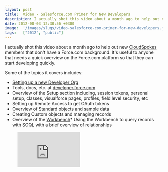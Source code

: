 ```yaml
---
layout: post
title:  Video - Salesforce.com Primer for New Developers
description: I actually shot this video about a month ago to help out new CloudSpokes  members that dont have a Force.com background. Its useful to anyone that needs a quick overview on the Force.com platform so that they can start developing quickly. Some of the topics it covers includes- * Setting up a new Developer Org * Tools, docs, etc. at developer.force.com * Overview of the Setup section including, session tokens, personal setup,  classes, visualforce pages, profiles, field level security, etc  * Set
date: 2012-08-03 12:30:56 +0300
image:  '/images/slugs/video-salesforce-com-primer-for-new-developers.jpg'
tags:   ["2012", "public"]
---
```

<p>I actually shot this video about a month ago to help out new <a href="http://www.cloudspokes.com">CloudSpokes</a> members that don't have a Force.com background. It's useful to anyone that needs a quick overview on the Force.com platform so that they can start developing quickly.</p>
<p>Some of the topics it covers includes:</p>
<ul>
<li><a href="http://developer.force.com">Setting up a new Developer Org</a></li>
<li>Tools, docs, etc. at <a href="http://developer.force.com">developer.force.com</a></li>
<li>Overview of the Setup section including, session tokens, personal setup, classes, visualforce pages, profiles, field level security, etc</li>
<li>Setting up Remote Access to get OAuth tokens</li>
<li>Overview of Standard objects and sample data</li>
<li>Creating Custom objects and managing records</li>
<li>Overview of the <a href="http://wiki.developerforce.com/page/Workbench">Workbench</a>*  Using the Workbench to query records with SOQL with a brief overview of relationships</li>
</ul>
<figure class="kg-card kg-embed-card"><iframe width="200" height="113" src="https://www.youtube.com/embed/fq2ju2ML9GM?feature=oembed" frameborder="0" allow="accelerometer; autoplay; clipboard-write; encrypted-media; gyroscope; picture-in-picture" allowfullscreen></iframe></figure>
